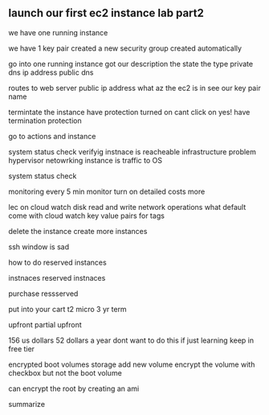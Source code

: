 
launch our first ec2 instance lab part2
------------------------------
we have one running instance 

we have 1 key pair 
created a new security group 
created automatically 

go into one running instance 
got our description 
the state 
the type 
private dns 
ip address 
public dns 

routes 
to web server 
public ip address 
what az the ec2 is in 
see our key pair name 

termintate the instance 
have protection turned on 
cant click on yes! 
have termination protection 

go to actions and instance 

system status check verifyig instnace is reacheable 
infrastructure problem 
    hypervisor netowrking 
    instance is traffic to OS

system status check 

monitoring 
    every 5 min monitor 
    turn on detailed 
    costs more 

lec on cloud watch 
disk read and write
network operations 
what default come with cloud watch 
key value pairs for tags 

delete the instance 
create more instances 

ssh window is sad 

how to do reserved instances

instnaces reserved instnaces

purchase ressserved

put into your cart 
t2 micro 3 yr term 

upfront partial upfront

156 us dollars 
52 dollars a year 
dont want to do this if just learning 
keep in free tier 

encrypted boot volumes
    storage add new volume encrypt the volume with checkbox but not the boot volume 

can encrypt the root by creating an ami

summarize


